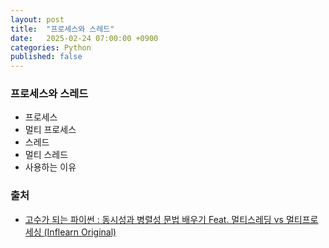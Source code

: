 ```yaml
---
layout: post
title:  "프로세스와 스레드"
date:   2025-02-24 07:00:00 +0900
categories: Python
published: false
---
```


### 프로세스와 스레드
- 프로세스
- 멀티 프로세스
- 스레드
- 멀티 스레드
- 사용하는 이유

### 출처

- [고수가 되는 파이썬 : 동시성과 병렬성 문법 배우기 Feat. 멀티스레딩 vs 멀티프로세싱 (Inflearn Original)](https://www.inflearn.com/course/%ED%94%84%EB%A1%9C%EA%B7%B8%EB%9E%98%EB%B0%8D-%ED%8C%8C%EC%9D%B4%EC%8D%AC-%EC%99%84%EC%84%B1-%EC%9D%B8%ED%94%84%EB%9F%B0-%EC%98%A4%EB%A6%AC%EC%A7%80%EB%84%90)